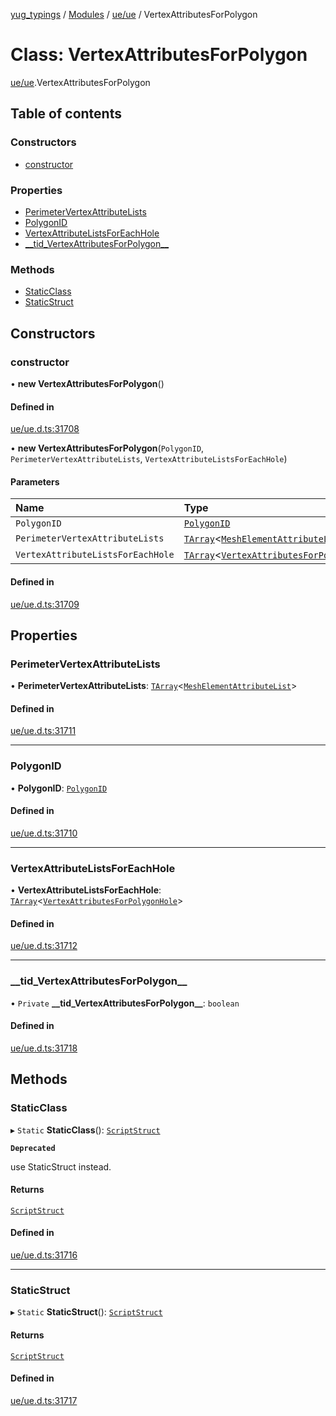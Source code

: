 [yug_typings](../README.md) / [Modules](../modules.md) / [ue/ue](../modules/ue_ue.md) / VertexAttributesForPolygon

# Class: VertexAttributesForPolygon

[ue/ue](../modules/ue_ue.md).VertexAttributesForPolygon

## Table of contents

### Constructors

- [constructor](ue_ue.VertexAttributesForPolygon.md#constructor)

### Properties

- [PerimeterVertexAttributeLists](ue_ue.VertexAttributesForPolygon.md#perimetervertexattributelists)
- [PolygonID](ue_ue.VertexAttributesForPolygon.md#polygonid)
- [VertexAttributeListsForEachHole](ue_ue.VertexAttributesForPolygon.md#vertexattributelistsforeachhole)
- [\_\_tid\_VertexAttributesForPolygon\_\_](ue_ue.VertexAttributesForPolygon.md#__tid_vertexattributesforpolygon__)

### Methods

- [StaticClass](ue_ue.VertexAttributesForPolygon.md#staticclass)
- [StaticStruct](ue_ue.VertexAttributesForPolygon.md#staticstruct)

## Constructors

### constructor

• **new VertexAttributesForPolygon**()

#### Defined in

[ue/ue.d.ts:31708](https://github.com/YugMetaverse/yug_typings/blob/25cad34/ue/ue.d.ts#L31708)

• **new VertexAttributesForPolygon**(`PolygonID`, `PerimeterVertexAttributeLists`, `VertexAttributeListsForEachHole`)

#### Parameters

| Name | Type |
| :------ | :------ |
| `PolygonID` | [`PolygonID`](ue_ue.PolygonID.md) |
| `PerimeterVertexAttributeLists` | [`TArray`](../interfaces/ue_puerts.TArray.md)<[`MeshElementAttributeList`](ue_ue.MeshElementAttributeList.md)\> |
| `VertexAttributeListsForEachHole` | [`TArray`](../interfaces/ue_puerts.TArray.md)<[`VertexAttributesForPolygonHole`](ue_ue.VertexAttributesForPolygonHole.md)\> |

#### Defined in

[ue/ue.d.ts:31709](https://github.com/YugMetaverse/yug_typings/blob/25cad34/ue/ue.d.ts#L31709)

## Properties

### PerimeterVertexAttributeLists

• **PerimeterVertexAttributeLists**: [`TArray`](../interfaces/ue_puerts.TArray.md)<[`MeshElementAttributeList`](ue_ue.MeshElementAttributeList.md)\>

#### Defined in

[ue/ue.d.ts:31711](https://github.com/YugMetaverse/yug_typings/blob/25cad34/ue/ue.d.ts#L31711)

___

### PolygonID

• **PolygonID**: [`PolygonID`](ue_ue.PolygonID.md)

#### Defined in

[ue/ue.d.ts:31710](https://github.com/YugMetaverse/yug_typings/blob/25cad34/ue/ue.d.ts#L31710)

___

### VertexAttributeListsForEachHole

• **VertexAttributeListsForEachHole**: [`TArray`](../interfaces/ue_puerts.TArray.md)<[`VertexAttributesForPolygonHole`](ue_ue.VertexAttributesForPolygonHole.md)\>

#### Defined in

[ue/ue.d.ts:31712](https://github.com/YugMetaverse/yug_typings/blob/25cad34/ue/ue.d.ts#L31712)

___

### \_\_tid\_VertexAttributesForPolygon\_\_

• `Private` **\_\_tid\_VertexAttributesForPolygon\_\_**: `boolean`

#### Defined in

[ue/ue.d.ts:31718](https://github.com/YugMetaverse/yug_typings/blob/25cad34/ue/ue.d.ts#L31718)

## Methods

### StaticClass

▸ `Static` **StaticClass**(): [`ScriptStruct`](ue_ue.ScriptStruct.md)

**`Deprecated`**

use StaticStruct instead.

#### Returns

[`ScriptStruct`](ue_ue.ScriptStruct.md)

#### Defined in

[ue/ue.d.ts:31716](https://github.com/YugMetaverse/yug_typings/blob/25cad34/ue/ue.d.ts#L31716)

___

### StaticStruct

▸ `Static` **StaticStruct**(): [`ScriptStruct`](ue_ue.ScriptStruct.md)

#### Returns

[`ScriptStruct`](ue_ue.ScriptStruct.md)

#### Defined in

[ue/ue.d.ts:31717](https://github.com/YugMetaverse/yug_typings/blob/25cad34/ue/ue.d.ts#L31717)
